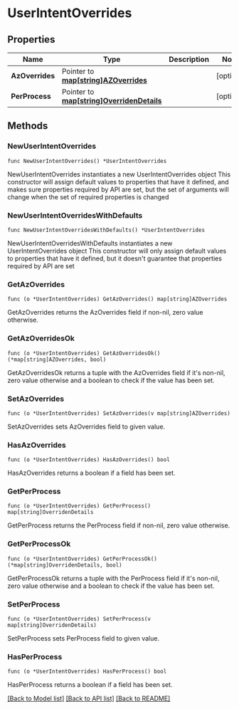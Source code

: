 # UserIntentOverrides

## Properties

Name | Type | Description | Notes
------------ | ------------- | ------------- | -------------
**AzOverrides** | Pointer to [**map[string]AZOverrides**](AZOverrides.md) |  | [optional] 
**PerProcess** | Pointer to [**map[string]OverridenDetails**](OverridenDetails.md) |  | [optional] 

## Methods

### NewUserIntentOverrides

`func NewUserIntentOverrides() *UserIntentOverrides`

NewUserIntentOverrides instantiates a new UserIntentOverrides object
This constructor will assign default values to properties that have it defined,
and makes sure properties required by API are set, but the set of arguments
will change when the set of required properties is changed

### NewUserIntentOverridesWithDefaults

`func NewUserIntentOverridesWithDefaults() *UserIntentOverrides`

NewUserIntentOverridesWithDefaults instantiates a new UserIntentOverrides object
This constructor will only assign default values to properties that have it defined,
but it doesn't guarantee that properties required by API are set

### GetAzOverrides

`func (o *UserIntentOverrides) GetAzOverrides() map[string]AZOverrides`

GetAzOverrides returns the AzOverrides field if non-nil, zero value otherwise.

### GetAzOverridesOk

`func (o *UserIntentOverrides) GetAzOverridesOk() (*map[string]AZOverrides, bool)`

GetAzOverridesOk returns a tuple with the AzOverrides field if it's non-nil, zero value otherwise
and a boolean to check if the value has been set.

### SetAzOverrides

`func (o *UserIntentOverrides) SetAzOverrides(v map[string]AZOverrides)`

SetAzOverrides sets AzOverrides field to given value.

### HasAzOverrides

`func (o *UserIntentOverrides) HasAzOverrides() bool`

HasAzOverrides returns a boolean if a field has been set.

### GetPerProcess

`func (o *UserIntentOverrides) GetPerProcess() map[string]OverridenDetails`

GetPerProcess returns the PerProcess field if non-nil, zero value otherwise.

### GetPerProcessOk

`func (o *UserIntentOverrides) GetPerProcessOk() (*map[string]OverridenDetails, bool)`

GetPerProcessOk returns a tuple with the PerProcess field if it's non-nil, zero value otherwise
and a boolean to check if the value has been set.

### SetPerProcess

`func (o *UserIntentOverrides) SetPerProcess(v map[string]OverridenDetails)`

SetPerProcess sets PerProcess field to given value.

### HasPerProcess

`func (o *UserIntentOverrides) HasPerProcess() bool`

HasPerProcess returns a boolean if a field has been set.


[[Back to Model list]](../README.md#documentation-for-models) [[Back to API list]](../README.md#documentation-for-api-endpoints) [[Back to README]](../README.md)


